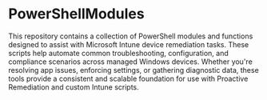 # PowerShellModules
This repository contains a collection of PowerShell modules and functions designed to assist with Microsoft Intune device remediation tasks. These scripts help automate common troubleshooting, configuration, and compliance scenarios across managed Windows devices. Whether you're resolving app issues, enforcing settings, or gathering diagnostic data, these tools provide a consistent and scalable foundation for use with Proactive Remediation and custom Intune scripts.
